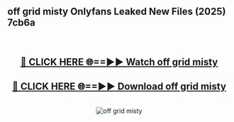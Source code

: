 <h2>off grid misty Onlyfans Leaked New Files (2025) 7cb6a</h2>
<br>
<div align="center">
<h2><a href="https://mediafiles.top/off_grid_misty&ref=git" rel="nofollow">🔴 CLICK HERE 🌐==►► Watch off grid misty</a></h2>
<h2><a href="https://mediafiles.top/off_grid_misty&ref=git" rel="nofollow">🔴 CLICK HERE 🌐==►► Download off grid misty</a></h2>
<br>
<a href="https://mediafiles.top/off_grid_misty&ref=git" rel="nofollow" data-target="animated-image.originalLink"><img src="https://i.ibb.co.com/xMMVF88/686577567.gif" alt="off grid misty" style="max-width: 100%; display: inline-block;" data-target="animated-image.originalImage"></a>
</div>
<br>
<br>